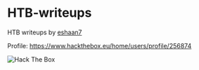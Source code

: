 # HTB-writeups

HTB writeups by <a target="_blank" href="https://eshaan7.github.io">eshaan7</a>

Profile: https://www.hackthebox.eu/home/users/profile/256874


<img src="https://www.hackthebox.eu/badge/image/256874" alt="Hack The Box">
